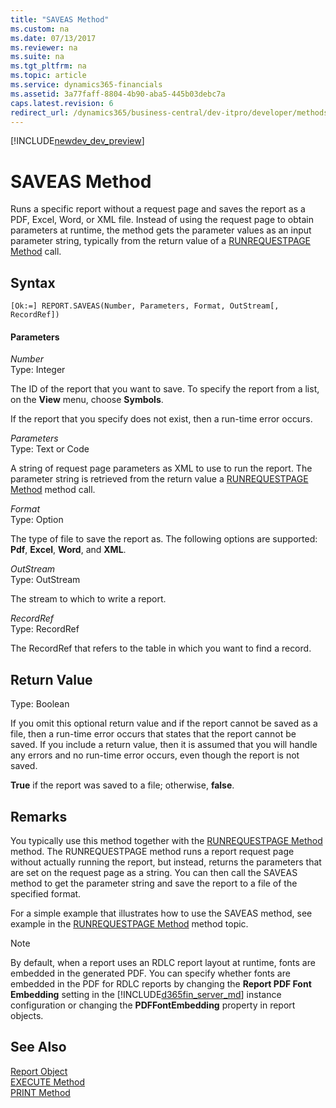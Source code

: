 ```yaml
---
title: "SAVEAS Method"
ms.custom: na
ms.date: 07/13/2017
ms.reviewer: na
ms.suite: na
ms.tgt_pltfrm: na
ms.topic: article
ms.service: dynamics365-financials
ms.assetid: 3a77faff-8804-4b90-aba5-445b03debc7a
caps.latest.revision: 6
redirect_url: /dynamics365/business-central/dev-itpro/developer/methods/devenv-al-method-reference
---
```


[!INCLUDE[newdev_dev_preview](../includes/newdev_dev_preview.md)]

# SAVEAS Method
Runs a specific report without a request page and saves the report as a PDF, Excel, Word, or XML file. Instead of using the request page to obtain parameters at runtime, the method gets the parameter values as an input parameter string, typically from the return value of a [RUNREQUESTPAGE Method](devenv-RUNREQUESTPAGE-Method.md) call.  

## Syntax  

```  
[Ok:=] REPORT.SAVEAS(Number, Parameters, Format, OutStream[, RecordRef])  
```  

#### Parameters  
 *Number*  
 Type: Integer  

 The ID of the report that you want to save. To specify the report from a list, on the **View** menu, choose **Symbols**.  

 If the report that you specify does not exist, then a run-time error occurs.  

 *Parameters*  
 Type: Text or Code  

 A string of request page parameters as XML to use to run the report. The parameter string is retrieved from the return value a [RUNREQUESTPAGE Method](devenv-RUNREQUESTPAGE-Method.md) method call.  

 *Format*  
 Type: Option  

 The type of file to save the report as. The following options are supported: **Pdf**, **Excel**, **Word**, and **XML**.  

 *OutStream*  
 Type: OutStream  

 The stream to which to write a report.  

 *RecordRef*  
 Type: RecordRef  

 The RecordRef that refers to the table in which you want to find a record.  

## Return Value  
 Type: Boolean  

 If you omit this optional return value and if the report cannot be saved as a file, then a run-time error occurs that states that the report cannot be saved. If you include a return value, then it is assumed that you will handle any errors and no run-time error occurs, even though the report is not saved.  

 **True** if the report was saved to a file; otherwise, **false**.  

## Remarks  
 You typically use this method together with the [RUNREQUESTPAGE Method](devenv-RUNREQUESTPAGE-Method.md) method. The RUNREQUESTPAGE method runs a report request page without actually running the report, but instead, returns the parameters that are set on the request page as a string. You can then call the SAVEAS method to get the parameter string and save the report to a file of the specified format.  

 For a simple example that illustrates how to use the SAVEAS method, see example in the [RUNREQUESTPAGE Method](devenv-RUNREQUESTPAGE-Method.md) method topic.  

> [!NOTE]  
>  By default, when a report uses an RDLC report layout at runtime, fonts are embedded in the generated PDF. You can specify whether fonts are embedded in the PDF for RDLC reports by changing the **Report PDF Font Embedding** setting in the [!INCLUDE[d365fin_server_md](../includes/d365fin_server_md.md)] instance configuration or changing the **PDFFontEmbedding** property in report objects. <!--NAV For more information, see [Configuring Microsoft Dynamics NAV Server](Configuring-Microsoft-Dynamics-NAV-Server.md) and [PDFFontEmbedding Property](../properties/devenv-PDF-FontEmbedding-Property.md).-->  

## See Also  
 [Report Object](../devenv-report-object.md)   
 [EXECUTE Method](devenv-EXECUTE-Method.md)   
 [PRINT Method](devenv-PRINT-Method.md)  
  <!--Links [Request Pages](Request-Pages.md)-->   
